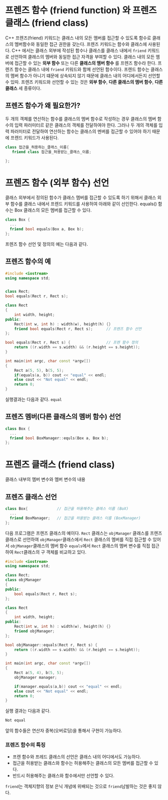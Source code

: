 # 프렌즈 함수 (friend function) 와 프렌즈 클래스 (friend class)

C++ 프렌즈(friend) 키워드는 클래스 내의 모든 멤버를 접근할 수 있도록 함수로 클래스의 멤버함수와 동일한 접근 권한을 갖는다. 프렌즈 키워드는 함수와 클래스에 사용된다.
C++ 에서는 클래스 외부에 작성된 함수나 클래스를 클래스 내에서 ```friend``` 키워드로 선언하여 클래스의 멤버와 동일한 접근 자격을 부여할 수 있다. 
클래스 내의 모든 멤버에 접근할 수 있는 **외부 함수** 또는 다른 **클래스의 멤버 함수** 를 프렌즈 함수라 한다. 프렌즈 함수는 클래스 내에 ```friend``` 키워드와 함께 선언된 함수이다.
프렌드 함수는 클래스의 멤버 함수가 아니기 떄문에 상속되지 않기 때문에 클래스 내의 어디에서든지 선언할 수 있따. 프렌즈 키워드와 선언할 수 있는 것은 **외부 함수**, **다른 클래스의 멤버 함수**, **다른 클래스** 세 종류이다.

## 프렌즈 함수가 왜 필요한가?
두 개의 객체를 연산하는 함수를 클래스의 멤버 함수로 작성하는 경우 클래스의 멤버 함수의 입력 파러미터르 같은 클래스의 객체를 전달하여야 한다. 
그러나 두 개의 객체를 입력 파러미터로 전달하여 연산하는 함수는 클래스의 멘버를 접근할 수 있어야 하기 때문에 프렌드 키워드가 사용된다. 

```c++
class 접근을_허용하는_클래스_이름{
   friend class 접근을_허용받는_클래스_이름;

};
```

# 프렌즈 함수 (외부 함수) 선언 
클래스 외부에서 정의된 함수가 클래스 멤버를 접근할 수 있도록 하기 위해서 클래스 외부 함수를 클래스 내에서 프렌드 키워드를 사용허여 아래와 같이 선인한다.
equals() 함수는 Box 클래스의 모든 멤버를 접근할 수 있다.
```C++
class Box {
  ...
  friend bool equals(Box a, Box b); 
};
```
프렌즈 함수 선언 및 정의의 예는 다음과 같다.

## 프렌즈 함수의 예
```C++
#include <iostream>
using namespace std;


class Rect;
bool equals(Rect r, Rect s);

class Rect
{
	int width, height;
public:
	Rect(int w, int h) : width(w), height(h) {}
	friend bool equals(Rect r, Rect s);      // 프렌즈 함수 선언
};

bool equals(Rect r, Rect s) {				 // 프렌 함수 정의 
	return ((r.width == s.width) && (r.height == s.height));
}     

int main(int argc, char const *argv[])
{
	Rect a(5, 5), b(5, 5);
	if(equals(a, b)) cout << "equal" << endl;
	else cout << "Not equal" << endl;
	return 0;
}
```
실행결과는 다음과 같다.
```equal```

## 프렌즈 멤버(다른 클래스의 멤버 함수) 선언 

```C++
class Box {
  ...
  friend bool BoxManager::equls(Box a, Box b);
};
```
# 프렌즈 클래스 (friend class)
클래스 내부의 멤버 변수와 멤버 변수의 내용

## 프렌즈 클래스 선언

```C++
class Box{             // 접근을 허용해주는 클래스 이름 (BoX)
  ...
  friend BoxManager;   // 접근을 허용받는 클래스 이름 (BoxManager)
};
```
다음 프로그램은 프렌즈 클래스의 예이다. ```Rect``` 클래스는 ```objManager``` 클래스를 
프렌즈 클래스로 선언하여 ```objManager```클래스에서 ```Rect``` 클래스의 멤버를 직접 접근할 수 
있어서 ```objManager```클래스의 멤버 함수 ```equals```에서 ```Rect``` 클래스의 멤버 변수를 
직접 접근하여 ```Rect```클래스의 구 객체를 비교하고 있다. 

```C++
#include <iostream>
using namespace std;

class Rect;
class objManager
{
public:
	bool equals(Rect r, Rect s);
};

class Rect
{
	int width, height;
public:
	Rect(int w, int h) : width(w), height(h) {}
	friend objManager;               		
};

bool objManager::equals(Rect r, Rect s) {	
	return ((r.width == s.width) && (r.height == s.height));
}     

int main(int argc, char const *argv[])
{
	Rect a(5, 4), b(5, 5);
	objManager manager;

	if(manager.equals(a,b)) cout << "equal" << endl;
	else cout << "Not equal" << endl;
	return 0;
}
```
실행 결과는 다음과 같다.
```C++
Not equal
```

앞의 함수들은 연산자 중복(오버로딩)을 통해서 구현이 가능하다. 

### 프렌즈 함수의 특징
 
* 프렌 함수와 프레드 클래스의 선언은 클래스 내의 어디에서도 가능하다.
* 접근을 허용받는 클래스와 함수는 허용해주는 클래스의 모든 멤버를 접근할 수 있다.
* 반드시 허용해주는 클래스와 함수에서만 선언할 수 있다.


```friend```는 객체지향의 정보 은닉 개념에 위배되는 것으로 ```friend```남발하는 것은 좋지 않다.



